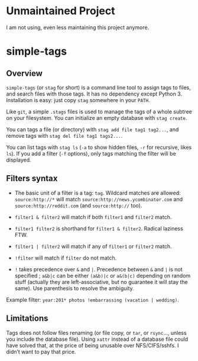 # Unmaintained Project

I am not using, even less maintaining this project anymore.

# simple-tags

## Overview

`simple-tags` (or `stag` for short) is a command line tool to assign tags
to files, and search files with those tags. It has no dependency except
Python 3. Installation is easy: just copy `stag` somewhere in your `PATH`.

Like `git`, a simple `.stags` files is used to manage the tags of a whole
subtree on your filesystem. You can initialize an empty database with
`stag create`.

You can tags a file (or directory) with `stag add file tag1
tag2...`, and remove tags with `stag del file tag1 tags2...`.

You can list tags with `stag ls` (`-a` to show hidden files, `-r` for
recursive, likes `ls`). If you add a filter (`-f` options), only tags
matching the filter will be displayed.

## Filters syntax

* The basic unit of a filter is a tag: `tag`. Wildcard matches are
allowed: `source:http://*` will match `source:http://news.ycombinator.com`
and `source:http://reddit.com` (and `source:http://` too).

* `filter1 & filter2` will match if both `filter1` and `filter2` match.

* `filter1 filter2` is shorthand for `filter1 & filter2`. Radical
laziness FTW.

* `filter1 | filter2` will match if any of `filter1` or `filter2` match.

* `!filter` will match if `filter` do not match.

* `!` takes precedence over `&` and `|`. Precedence between `&` and `|`
is not specified ; `a&b|c` can be either `(a&b)|c` or `a&(b|c)` depending
on random stuff (actually they are left-associative, but no guarantee
it will stay the same). Use parenthesis to resolve the ambiguity.

Example filter: `year:201* photos !embarrassing (vacation | wedding)`.

## Limitations

Tags does not follow files renaming (or file copy, or `tar`, or
`rsync`…, unless you include the database file). Using `xattr` instead
of a database file could have solved that, at the price of being unusable
over NFS/CIFS/sshfs. I didn’t want to pay that price.
